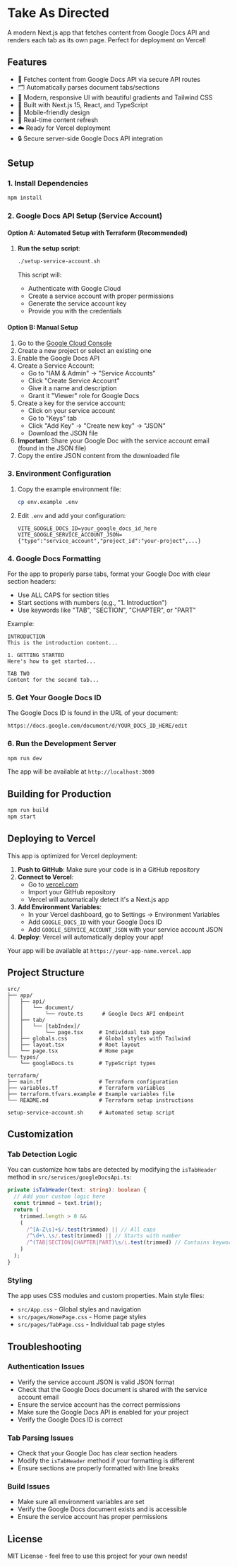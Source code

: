 # Take As Directed

A modern Next.js app that fetches content from Google Docs API and renders each tab as its own page. Perfect for deployment on Vercel!

## Features

- 📄 Fetches content from Google Docs API via secure API routes
- 🗂️ Automatically parses document tabs/sections
- 🎨 Modern, responsive UI with beautiful gradients and Tailwind CSS
- 🚀 Built with Next.js 15, React, and TypeScript
- 📱 Mobile-friendly design
- 🔄 Real-time content refresh
- ☁️ Ready for Vercel deployment
- 🔒 Secure server-side Google Docs API integration

## Setup

### 1. Install Dependencies

```bash
npm install
```

### 2. Google Docs API Setup (Service Account)

#### Option A: Automated Setup with Terraform (Recommended)

1. **Run the setup script**:

   ```bash
   ./setup-service-account.sh
   ```

   This script will:

   - Authenticate with Google Cloud
   - Create a service account with proper permissions
   - Generate the service account key
   - Provide you with the credentials

#### Option B: Manual Setup

1. Go to the [Google Cloud Console](https://console.cloud.google.com/)
2. Create a new project or select an existing one
3. Enable the Google Docs API
4. Create a Service Account:
   - Go to "IAM & Admin" → "Service Accounts"
   - Click "Create Service Account"
   - Give it a name and description
   - Grant it "Viewer" role for Google Docs
5. Create a key for the service account:
   - Click on your service account
   - Go to "Keys" tab
   - Click "Add Key" → "Create new key" → "JSON"
   - Download the JSON file
6. **Important**: Share your Google Doc with the service account email (found in the JSON file)
7. Copy the entire JSON content from the downloaded file

### 3. Environment Configuration

1. Copy the example environment file:

   ```bash
   cp env.example .env
   ```

2. Edit `.env` and add your configuration:
   ```
   VITE_GOOGLE_DOCS_ID=your_google_docs_id_here
   VITE_GOOGLE_SERVICE_ACCOUNT_JSON={"type":"service_account","project_id":"your-project",...}
   ```

### 4. Google Docs Formatting

For the app to properly parse tabs, format your Google Doc with clear section headers:

- Use ALL CAPS for section titles
- Start sections with numbers (e.g., "1. Introduction")
- Use keywords like "TAB", "SECTION", "CHAPTER", or "PART"

Example:

```
INTRODUCTION
This is the introduction content...

1. GETTING STARTED
Here's how to get started...

TAB TWO
Content for the second tab...
```

### 5. Get Your Google Docs ID

The Google Docs ID is found in the URL of your document:

```
https://docs.google.com/document/d/YOUR_DOCS_ID_HERE/edit
```

### 6. Run the Development Server

```bash
npm run dev
```

The app will be available at `http://localhost:3000`

## Building for Production

```bash
npm run build
npm start
```

## Deploying to Vercel

This app is optimized for Vercel deployment:

1. **Push to GitHub**: Make sure your code is in a GitHub repository
2. **Connect to Vercel**:
   - Go to [vercel.com](https://vercel.com)
   - Import your GitHub repository
   - Vercel will automatically detect it's a Next.js app
3. **Add Environment Variables**:
   - In your Vercel dashboard, go to Settings → Environment Variables
   - Add `GOOGLE_DOCS_ID` with your Google Docs ID
   - Add `GOOGLE_SERVICE_ACCOUNT_JSON` with your service account JSON
4. **Deploy**: Vercel will automatically deploy your app!

Your app will be available at `https://your-app-name.vercel.app`

## Project Structure

```
src/
├── app/
│   ├── api/
│   │   └── document/
│   │       └── route.ts      # Google Docs API endpoint
│   ├── tab/
│   │   └── [tabIndex]/
│   │       └── page.tsx     # Individual tab page
│   ├── globals.css          # Global styles with Tailwind
│   ├── layout.tsx           # Root layout
│   └── page.tsx             # Home page
└── types/
    └── googleDocs.ts        # TypeScript types

terraform/
├── main.tf                  # Terraform configuration
├── variables.tf             # Terraform variables
├── terraform.tfvars.example # Example variables file
└── README.md                # Terraform setup instructions

setup-service-account.sh     # Automated setup script
```

## Customization

### Tab Detection Logic

You can customize how tabs are detected by modifying the `isTabHeader` method in `src/services/googleDocsApi.ts`:

```typescript
private isTabHeader(text: string): boolean {
  // Add your custom logic here
  const trimmed = text.trim();
  return (
    trimmed.length > 0 &&
    (
      /^[A-Z\s]+$/.test(trimmed) || // All caps
      /^\d+\.\s/.test(trimmed) || // Starts with number
      /^(TAB|SECTION|CHAPTER|PART)\s/i.test(trimmed) // Contains keywords
    )
  );
}
```

### Styling

The app uses CSS modules and custom properties. Main style files:

- `src/App.css` - Global styles and navigation
- `src/pages/HomePage.css` - Home page styles
- `src/pages/TabPage.css` - Individual tab page styles

## Troubleshooting

### Authentication Issues

- Verify the service account JSON is valid JSON format
- Check that the Google Docs document is shared with the service account email
- Ensure the service account has the correct permissions
- Make sure the Google Docs API is enabled for your project
- Verify the Google Docs ID is correct

### Tab Parsing Issues

- Check that your Google Doc has clear section headers
- Modify the `isTabHeader` method if your formatting is different
- Ensure sections are properly formatted with line breaks

### Build Issues

- Make sure all environment variables are set
- Verify the Google Docs document exists and is accessible
- Ensure the service account has proper permissions

## License

MIT License - feel free to use this project for your own needs!
